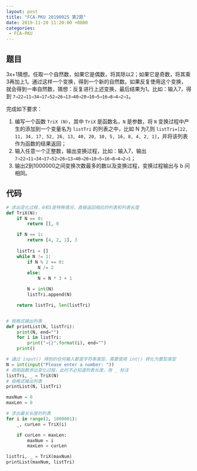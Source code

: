 ```yaml
---
layout: post
title: "FCA-PKU 20190925 第2题"
date: 2019-11-20 11:20:00 +0800
categories: 
 - FCA-PKU
---
```


## 题目

3x+1猜想。任取一个自然数，如果它是偶数，将其除以2；如果它是奇数，将其乘3再加上1。通过这样一个变换，得到一个新的自然数。如果反复使用这个变换，就会得到一串自然数，猜想：反复进行上述变换，最后结果为1。比如：输入7，得到 `7→22→11→34→17→52→26→13→40→20→10→5→16→8→4→2→1`。

<!-- more -->

完成如下要求：
1. 编写一个函数 `TriX (N)`，其中 `TriX` 是函数名，`N` 是参数，将 `N` 变换过程中产生的添加到一个变量名为 `listTri` 的列表之中，比如 N 为7,则 `listTri=[22, 11, 34, 17, 52, 26, 13, 40, 20, 10, 5, 16, 8, 4, 2, 1]`，并将该列表作为函数的结果返回；
2. 输入任意一个正整数，输出变换过程，比如：输入7，输出 `7→22→11→34→17→52→26→13→40→20→10→5→16→8→4→2→1`；
3. 输出2到1000000之间变换次数最多的数以及变换过程，变换过程输出与 b 问相同。

## 代码

```python
# 求出变化过程，0和1是特殊情况，直接返回相应的列表和列表长度
def TriX(N):
    if N == 0:
        return [], 0

    if N == 1:
        return [4, 2, 1], 3
    
    listTri = []
    while N != 1:
        if N % 2 == 0:
            N /= 2
        else:
            N = N * 3 + 1

        N = int(N)
        listTri.append(N)

    return listTri, len(listTri)


# 按格式输出列表
def printList(N, listTri):
    print(N, end="")
    for i in listTri:
        print("→{}".format(i), end="")
    print()

# 通过 input() 得到的任何输入都是字符串类型，需要使用 int() 转化为整型类型
N = int(input("Please enter a number: "))
# 调用函数求出变化过程，此时不必知道列表长度，用 _ 标注
listTri, _ = TriX(N)
# 按格式输出列表
printList(N, listTri)

maxNum = 0
maxLen = 0

# 求出最长长度的列表
for i in range(2, 1000001):
    _, curLen = TriX(i)

    if curLen > maxLen:
        maxNum = i
        maxLen = curLen

listTri, _ = TriX(maxNum)
printList(maxNum, listTri)
```

